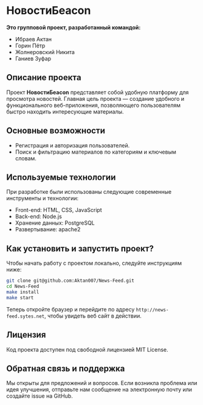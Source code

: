 # НовостиБeacon

**Это групповой проект, разработанный командой:**

- Ибраев Актан 
- Горин Пётр
- Жолнеровский Никита
- Ганиев Зуфар

## Описание проекта

Проект **НовостиБeacon** представляет собой удобную платформу для просмотра новостей. Главная цель проекта — создание удобного и функционального веб-приложения, позволяющего пользователям быстро находить интересующие материалы.

## Основные возможности

- Регистрация и авторизация пользователей.
- Поиск и фильтрацию материалов по категориям и ключевым словам.


## Используемые технологии

При разработке были использованы следующие современные инструменты и технологии:

- Front-end: HTML, CSS, JavaScript
- Back-end: Node.js
- Хранение данных: PostgreSQL
- Развертывание: apache2

## Как установить и запустить проект?

Чтобы начать работу с проектом локально, следуйте инструкциям ниже:

```bash
git clone git@github.com:Aktan007/News-Feed.git
cd News-Feed
make install
make start
```

Теперь откройте браузер и перейдите по адресу `http://news-feed.sytes.net`, чтобы увидеть веб сайт в действии.


## Лицензия

Код проекта доступен под свободной лицензией MIT License. 

## Обратная связь и поддержка

Мы открыты для предложений и вопросов. Если возникла проблема или идея улучшения, отправьте нам сообщение на электронную почту или создайте issue на GitHub.

